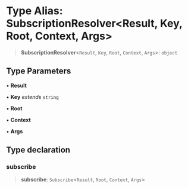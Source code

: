 # Type Alias: SubscriptionResolver\<Result, Key, Root, Context, Args\>

> **SubscriptionResolver**\<`Result`, `Key`, `Root`, `Context`, `Args`\>: `object`

## Type Parameters

• **Result**

• **Key** *extends* `string`

• **Root**

• **Context**

• **Args**

## Type declaration

### subscribe

> **subscribe**: `Subscribe`\<`Result`, `Root`, `Context`, `Args`\>
